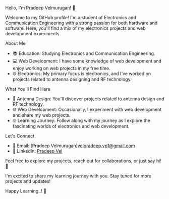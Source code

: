 Hello, I'm Pradeep Velmurugan! 👋

Welcome to my GitHub profile! I'm a student of Electronics and Communication Engineering
with a strong passion for both hardware and software. Here, you'll find a mix of
my electronics projects and web development experiments.

About Me

- 📚 Education: Studying Electronics and Communication Engineering.
- 💻 Web Development: I have some knowledge of web development and enjoy working on web projects in my free time.
- 🌐 Electronics: My primary focus is electronics, and I've worked on projects related to antenna designing and RF technology.

What You'll Find Here

- 📡 Antenna Design: You'll discover projects related to antenna design and RF technology.
- 🌐 Web Development: Occasionally, I experiment with web development and share my web projects.
- 🤓 Learning Journey: Follow along with my journey as I explore the fascinating worlds of electronics and web development.

Let's Connect

- 📧 Email: [Pradeep Velmurugan]velpradeep.vp1@gmail.com
- 💼 LinkedIn: [Pradeep Vel](https://www.linkedin.com/in/pradeep-vel-8b759a227/)

Feel free to explore my projects, reach out for collaborations, or just say hi! 👋

I'm excited to share my learning journey with you. Stay tuned for more projects and updates!

Happy Learning..! 🚀
